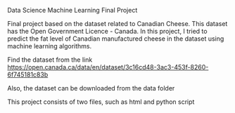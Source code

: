 Data Science Machine Learning Final Project

Final project based on the dataset related to Canadian Cheese. This dataset has the Open Government Licence - Canada. In this project, I tried to predict the fat level of Canadian manufactured cheese in the dataset using machine learning algorithms.

Find the dataset from the link https://open.canada.ca/data/en/dataset/3c16cd48-3ac3-453f-8260-6f745181c83b

Also, the dataset can be downloaded from the data folder

This project consists of two files, such as html and python script 
